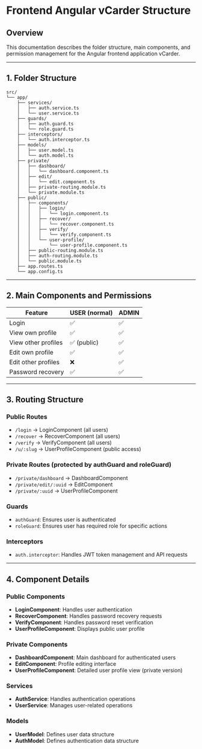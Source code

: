 # Frontend Angular vCarder Structure

## Overview
This documentation describes the folder structure, main components, and permission management for the Angular frontend application vCarder.

---

## 1. Folder Structure

```
src/
└── app/
    ├── services/
    │   ├── auth.service.ts
    │   └── user.service.ts
    ├── guards/
    │   ├── auth.guard.ts
    │   └── role.guard.ts
    ├── interceptors/
    │   └── auth.interceptor.ts
    ├── models/
    │   ├── user.model.ts
    │   └── auth.model.ts
    ├── private/
    │   ├── dashboard/
    │   │   └── dashboard.component.ts
    │   ├── edit/
    │   │   └── edit.component.ts
    │   ├── private-routing.module.ts
    │   └── private.module.ts
    ├── public/
    │   ├── components/
    │   │   ├── login/
    │   │   │   └── login.component.ts
    │   │   ├── recover/
    │   │   │   └── recover.component.ts
    │   │   ├── verify/
    │   │   │   └── verify.component.ts
    │   │   └── user-profile/
    │   │       └── user-profile.component.ts
    │   ├── public-routing.module.ts
    │   ├── auth-routing.module.ts
    │   └── public.module.ts
    ├── app.routes.ts
    └── app.config.ts
```

---

## 2. Main Components and Permissions

| Feature                    | USER (normal) | ADMIN |
|---------------------------|---------------|-------|
| Login                     | ✅            | ✅    |
| View own profile          | ✅            | ✅    |
| View other profiles       | ✅ (public)   | ✅    |
| Edit own profile          | ✅            | ✅    |
| Edit other profiles       | ❌            | ✅    |
| Password recovery         | ✅            | ✅    |

---

## 3. Routing Structure

### Public Routes
- `/login` → LoginComponent (all users)
- `/recover` → RecoverComponent (all users)
- `/verify` → VerifyComponent (all users)
- `/u/:slug` → UserProfileComponent (public access)

### Private Routes (protected by authGuard and roleGuard)
- `/private/dashboard` → DashboardComponent
- `/private/edit/:uuid` → EditComponent
- `/private/:uuid` → UserProfileComponent

### Guards
- `authGuard`: Ensures user is authenticated
- `roleGuard`: Ensures user has required role for specific actions

### Interceptors
- `auth.interceptor`: Handles JWT token management and API requests

---

## 4. Component Details

### Public Components
- **LoginComponent**: Handles user authentication
- **RecoverComponent**: Handles password recovery requests
- **VerifyComponent**: Handles password reset verification
- **UserProfileComponent**: Displays public user profile

### Private Components
- **DashboardComponent**: Main dashboard for authenticated users
- **EditComponent**: Profile editing interface
- **UserProfileComponent**: Detailed user profile view (private version)

### Services
- **AuthService**: Handles authentication operations
- **UserService**: Manages user-related operations

### Models
- **UserModel**: Defines user data structure
- **AuthModel**: Defines authentication data structure